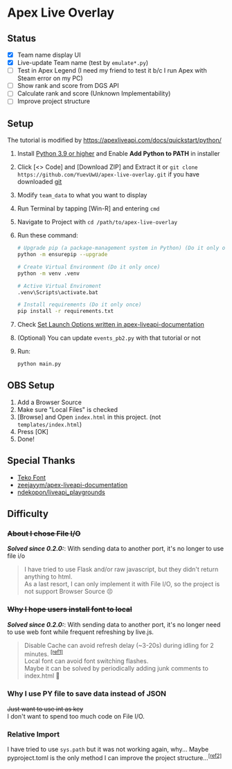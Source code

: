 # Apex Live Overlay

## Status

- [x] Team name display UI
- [x] Live-update Team name (test by `emulate*.py`)
- [ ] Test in Apex Legend (I need my friend to test it b/c I run Apex with Steam error on my PC)
- [ ] Show rank and score from DGS API
- [ ] Calculate rank and score (Unknown Implementability)
- [ ] Improve project structure

## Setup

The tutorial is modified by <https://apexliveapi.com/docs/quickstart/python/>

1. Install [Python 3.9 or higher](https://www.python.org/downloads/windows) and Enable **Add Python to PATH** in installer
2. Click [<> Code] and [Download ZIP] and Extract it or `git clone https://github.com/YuevUwU/apex-live-overlay.git` if you have downloaded [git](https://www.git-scm.com/downloads/win)
3. Modify `team_data` to what you want to display
4. Run Terminal by tapping [Win-R] and entering `cmd`
5. Navigate to Project with `cd /path/to/apex-live-overlay`
6. Run these command:

    ```sh
    # Upgrade pip (a package-management system in Python) (Do it only once)
    python -m ensurepip --upgrade
    
    # Create Virtual Environment (Do it only once)
    python -m venv .venv
    
    # Active Virtual Enviroment
    .venv\Scripts\activate.bat
    
    # Install requirements (Do it only once)
    pip install -r requirements.txt
    ```

7. Check [Set Launch Options written in apex-liveapi-documentation](https://apexliveapi.com/docs/quickstart/python/#set-launch-options)
8. (Optional) You can update `events_pb2.py` with that tutorial or not
9. Run:

    ```sh
    python main.py
    ```

## OBS Setup

1. Add a Browser Source
2. Make sure "Local Files" is checked
3. [Browse] and Open `index.html` in this project. (not `templates/index.html`)
4. Press [OK]
5. Done!

## Special Thanks

- [Teko Font](https://fonts.google.com/specimen/Teko)
- [zeejayym/apex-liveapi-documentation](https://github.com/zeejayym/apex-liveapi-documentation)
- [ndekopon/liveapi_playgrounds](https://github.com/ndekopon/liveapi_playgrounds)

## Difficulty

### ~~About I chose File I/O~~

**_Solved since 0.2.0:_**: With sending data to another port, it's no longer to use file i/o  

> I have tried to use Flask and/or raw javascript, but they didn't return anything to html.  
As a last resort, I can only implement it with File I/O, so the project is not support Browser Source :persevere:

### ~~Why I hope users install font to local~~

**_Solved since 0.2.0:_**: With sending data to another port, it's no longer need to use web font while frequent refreshing by live.js.  

> Disable Cache can avoid refresh delay (~3-20s) during idling for 2 minutes. <sup>[[ref1]](https://forum.sambapos.com/t/2nd-screen-live-js-delayed-if-pos-screen-is-idle/12540)</sup>  
Local font can avoid font switching flashes.  
Maybe it can be solved by periodically adding junk comments to index.html :thinking:  

### Why I use PY file to save data instead of JSON

~~Just want to use int as key~~  
I don't want to spend too much code on File I/O.

### Relative Import

I have tried to use `sys.path` but it was not working again, why...
Maybe pyproject.toml is the only method I can improve the project structure...<sup>[[ref2]](https://stackoverflow.com/a/50194143)</sup>
